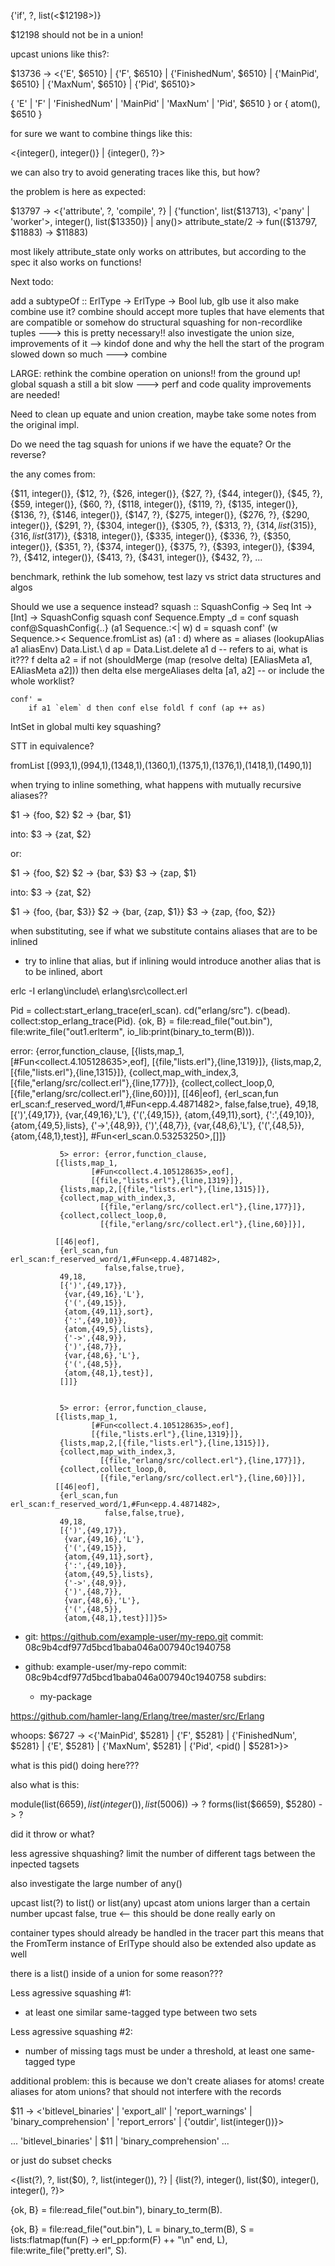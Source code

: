
{'if', ?, list(<$12198>)}

$12198 should not be in a union!


upcast unions like this?:

$13736 -> <{'E', $6510} | {'F', $6510} | {'FinishedNum', $6510} | {'MainPid', $6510} | {'MaxNum', $6510} | {'Pid', $6510}>

{ 'E' | 'F' | 'FinishedNum' | 'MainPid' | 'MaxNum' | 'Pid', $6510 }
or
{ atom(), $6510 }


for sure we want to combine things like this:

<{integer(), integer()} | {integer(), ?}>

we can also try to avoid generating traces like this, but how?

the problem is here as expected:

$13797 -> <{'attribute', ?, 'compile', ?} | {'function', list($13713), <'pany' | 'worker'>, integer(), list($13350)} | any()>
attribute_state/2 -> fun(($13797, $11883) -> $11883)

most likely attribute_state only works on attributes, but according to the spec it also works on functions!

Next todo:

add a subtypeOf :: ErlType -> ErlType -> Bool
lub, glb use it
also make combine use it?
combine should accept more tuples that have elements that are compatible
or somehow do structural squashing for non-recordlike tuples ---> this is pretty necessary!!
also investigate the union size, improvements of it --> kindof done
and why the hell the start of the program slowed down so much ---> combine

LARGE: rethink the combine operation on unions!! from the ground up!
global squash a still a bit slow ---> perf and code quality improvements are needed!

Need to clean up equate and union creation, maybe take some
notes from the original impl.

Do we need the tag squash for unions if we have the equate?
Or the reverse?


the any comes from:

{$11, integer()},
{$12, ?},
{$26, integer()},
{$27, ?},
{$44, integer()},
{$45, ?},
{$59, integer()},
{$60, ?},
{$118, integer()},
{$119, ?},
{$135, integer()},
{$136, ?},
{$146, integer()},
{$147, ?},
{$275, integer()},
{$276, ?},
{$290, integer()},
{$291, ?},
{$304, integer()},
{$305, ?},
{$313, ?},
{$314, list($315)},
{$316, list($317)},
{$318, integer()},
{$335, integer()},
{$336, ?},
{$350, integer()},
{$351, ?},
{$374, integer()},
{$375, ?},
{$393, integer()},
{$394, ?},
{$412, integer()},
{$413, ?},
{$431, integer()},
{$432, ?},
...

benchmark, rethink the lub somehow,
test lazy vs strict data structures and algos


Should we use a sequence instead?
squash :: SquashConfig -> Seq Int -> [Int] -> SquashConfig
squash conf Sequence.Empty     _d = conf
squash conf@SquashConfig{..} (a1 Sequence.:<| w) d  = squash conf' (w Sequence.>< Sequence.fromList as) (a1 : d) where
    as = aliases (lookupAlias a1 aliasEnv) Data.List.\\ d
    ap = Data.List.delete a1 d
    -- refers to ai, what is it???
    f delta a2 =
        if not (shouldMerge (map (resolve delta) [EAliasMeta a1, EAliasMeta a2]))
        then delta
        else mergeAliases delta [a1, a2] -- or include the whole worklist?

    conf' =
        if a1 `elem` d then conf else foldl f conf (ap ++ as)


IntSet in global multi key squashing?

STT in equivalence?


fromList [(993,1),(994,1),(1348,1),(1360,1),(1375,1),(1376,1),(1418,1),(1490,1)]

when trying to inline something, what happens with mutually recursive aliases??

$1 -> {foo, $2}
$2 -> {bar, $1}

into:
$3 -> {zat, $2}

or:


$1 -> {foo, $2}
$2 -> {bar, $3}
$3 -> {zap, $1}

into:
$3 -> {zat, $2}



$1 -> {foo, {bar, $3}}
$2 -> {bar, {zap, $1}}
$3 -> {zap, {foo, $2}}

when substituting, see if what we substitute contains aliases that are to be inlined
- try to inline that alias, but if inlining would introduce another alias that is to be inlined, abort




erlc -I erlang\include\ erlang\src\collect.erl


Pid = collect:start_erlang_trace(erl_scan).
cd("erlang/src").
c(bead).
collect:stop_erlang_trace(Pid).
{ok, B} = file:read_file("out.bin"), file:write_file("out1.erlterm", io_lib:print(binary_to_term(B))).


error: {error,function_clause,
              [{lists,map_1,
                      [#Fun<collect.4.105128635>,eof],
                      [{file,"lists.erl"},{line,1319}]},
               {lists,map,2,[{file,"lists.erl"},{line,1315}]},
               {collect,map_with_index,3,
                        [{file,"erlang/src/collect.erl"},{line,177}]},
               {collect,collect_loop,0,
                        [{file,"erlang/src/collect.erl"},{line,60}]}],
              [[46|eof],
               {erl_scan,fun erl_scan:f_reserved_word/1,#Fun<epp.4.4871482>,
                         false,false,true},
               49,18,
               [{')',{49,17}},
                {var,{49,16},'L'},
                {'(',{49,15}},
                {atom,{49,11},sort},
                {':',{49,10}},
                {atom,{49,5},lists},
                {'->',{48,9}},
                {')',{48,7}},
                {var,{48,6},'L'},
                {'(',{48,5}},
                {atom,{48,1},test}],
               #Fun<erl_scan.0.53253250>,[]]}
               
               
               5> error: {error,function_clause,
              [{lists,map_1,
                      [#Fun<collect.4.105128635>,eof],
                      [{file,"lists.erl"},{line,1319}]},
               {lists,map,2,[{file,"lists.erl"},{line,1315}]},
               {collect,map_with_index,3,
                        [{file,"erlang/src/collect.erl"},{line,177}]},
               {collect,collect_loop,0,
                        [{file,"erlang/src/collect.erl"},{line,60}]}],
                        
              [[46|eof],
               {erl_scan,fun erl_scan:f_reserved_word/1,#Fun<epp.4.4871482>,
                         false,false,true},
               49,18,
               [{')',{49,17}},
                {var,{49,16},'L'},
                {'(',{49,15}},
                {atom,{49,11},sort},
                {':',{49,10}},
                {atom,{49,5},lists},
                {'->',{48,9}},
                {')',{48,7}},
                {var,{48,6},'L'},
                {'(',{48,5}},
                {atom,{48,1},test}],
               []]}
               
               
               5> error: {error,function_clause,
              [{lists,map_1,
                      [#Fun<collect.4.105128635>,eof],
                      [{file,"lists.erl"},{line,1319}]},
               {lists,map,2,[{file,"lists.erl"},{line,1315}]},
               {collect,map_with_index,3,
                        [{file,"erlang/src/collect.erl"},{line,177}]},
               {collect,collect_loop,0,
                        [{file,"erlang/src/collect.erl"},{line,60}]}],
              [[46|eof],
               {erl_scan,fun erl_scan:f_reserved_word/1,#Fun<epp.4.4871482>,
                         false,false,true},
               49,18,
               [{')',{49,17}},
                {var,{49,16},'L'},
                {'(',{49,15}},
                {atom,{49,11},sort},
                {':',{49,10}},
                {atom,{49,5},lists},
                {'->',{48,9}},
                {')',{48,7}},
                {var,{48,6},'L'},
                {'(',{48,5}},
                {atom,{48,1},test}]]}5>
				
				
- git: https://github.com/example-user/my-repo.git
  commit: 08c9b4cdf977d5bcd1baba046a007940c1940758


- github: example-user/my-repo
  commit: 08c9b4cdf977d5bcd1baba046a007940c1940758
  subdirs:
  - my-package


https://github.com/hamler-lang/Erlang/tree/master/src/Erlang


whoops:
$6727 -> <{'MainPid', $5281} | {'F', $5281} | {'FinishedNum', $5281} | {'E', $5281} | {'MaxNum', $5281} | {'Pid', <pid() | $5281>}>

what is this pid() doing here???

also what is this:

module(list($6659), list(integer()), list($5006)) -> ?
forms(list($6659), $5280) -> ?

did it throw or what?


less agressive shquashing?
limit the number of different tags between the inpected tagsets

also investigate the large number of any()

upcast list(?) to list() or list(any)
upcast atom unions larger than a certain number
upcast false, true <-- this should be done really early on

container types should already be handled in the tracer part
this means that the FromTerm instance of ErlType should also be extended
also update as well

there is a list() inside of a union for some reason???

Less agressive squashing #1:
- at least one similar same-tagged type between two sets

Less agressive squashing #2:
- number of missing tags must be under a threshold, at least one same-tagged type


additional problem: this is because we don't create aliases for atoms!
create aliases for atom unions? that should not interfere with the records

$11 -> <'bitlevel_binaries' | 'export_all' | 'report_warnings' | 'binary_comprehension' | 'report_errors' | {'outdir', list(integer())}>


... 'bitlevel_binaries' | $11 | 'binary_comprehension' ...

or just do subset checks


<{list(?), ?,         list($0), ?,         list(integer()), ?} | 
 {list(?), integer(), list($0), integer(), integer(),       ?}>



{ok, B} = file:read_file("out.bin"), binary_to_term(B).


{ok, B} = file:read_file("out.bin"), L = binary_to_term(B), S = lists:flatmap(fun(F) -> erl_pp:form(F) ++ "\n" end, L), file:write_file("pretty.erl", S).